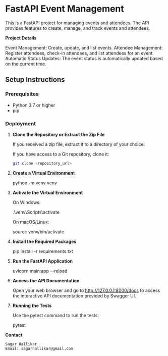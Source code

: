 # FastAPI Event Management

This is a FastAPI project for managing events and attendees. The API provides features to create, manage, and track events and attendees.

**Project Details**

Event Management: Create, update, and list events.
Attendee Management: Register attendees, check-in attendees, and list attendees for an event.
Automatic Status Updates: The event status is automatically updated based on the current time.

## Setup Instructions

### Prerequisites

- Python 3.7 or higher
- pip

### Deployment

1. **Clone the Repository or Extract the Zip File**

   If you received a zip file, extract it to a directory of your choice.

   If you have access to a Git repository, clone it:

   ```sh
   git clone <repository_url>
   
2. **Create a Virtual Environment**
   
    python -m venv venv

3. **Activate the Virtual Environment**

    On Windows:

    .\venv\Scripts\activate

    On macOS/Linux:

    source venv/bin/activate

4. **Install the Required Packages**

    pip install -r requirements.txt

5. **Run the FastAPI Application**

    uvicorn main:app --reload

6. **Access the API Documentation**

    Open your web browser and go to http://127.0.0.1:8000/docs to access the interactive API documentation provided by Swagger UI.

7. **Running the Tests**

    Use the pytest command to run the tests:

    pytest

**Contact**

    Sagar Hallikar
    Email: sagarhallikar@gmail.com